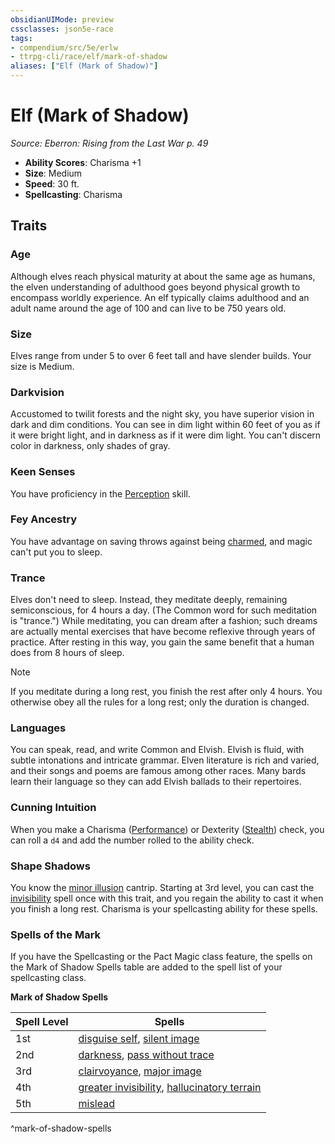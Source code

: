 ```yaml
---
obsidianUIMode: preview
cssclasses: json5e-race
tags:
- compendium/src/5e/erlw
- ttrpg-cli/race/elf/mark-of-shadow
aliases: ["Elf (Mark of Shadow)"]
---
```

# Elf (Mark of Shadow)
*Source: Eberron: Rising from the Last War p. 49*  

- **Ability Scores**: Charisma +1
- **Size**: Medium
- **Speed**: 30 ft.
- **Spellcasting**: Charisma

## Traits

### Age

Although elves reach physical maturity at about the same age as humans, the elven understanding of adulthood goes beyond physical growth to encompass worldly experience. An elf typically claims adulthood and an adult name around the age of 100 and can live to be 750 years old.

### Size

Elves range from under 5 to over 6 feet tall and have slender builds. Your size is Medium.

### Darkvision

Accustomed to twilit forests and the night sky, you have superior vision in dark and dim conditions. You can see in dim light within 60 feet of you as if it were bright light, and in darkness as if it were dim light. You can't discern color in darkness, only shades of gray.

### Keen Senses

You have proficiency in the [Perception](/3-Mechanics/CLI/rules/skills.md#Perception) skill.

### Fey Ancestry

You have advantage on saving throws against being [charmed](/3-Mechanics/CLI/rules/conditions.md#charmed), and magic can't put you to sleep.

### Trance

Elves don't need to sleep. Instead, they meditate deeply, remaining semiconscious, for 4 hours a day. (The Common word for such meditation is "trance.") While meditating, you can dream after a fashion; such dreams are actually mental exercises that have become reflexive through years of practice. After resting in this way, you gain the same benefit that a human does from 8 hours of sleep.

> [!note]
> If you meditate during a long rest, you finish the rest after only 4 hours. You otherwise obey all the rules for a long rest; only the duration is changed.

### Languages

You can speak, read, and write Common and Elvish. Elvish is fluid, with subtle intonations and intricate grammar. Elven literature is rich and varied, and their songs and poems are famous among other races. Many bards learn their language so they can add Elvish ballads to their repertoires.

### Cunning Intuition

When you make a Charisma ([Performance](/3-Mechanics/CLI/rules/skills.md#Performance)) or Dexterity ([Stealth](/3-Mechanics/CLI/rules/skills.md#Stealth)) check, you can roll a `d4` and add the number rolled to the ability check.

### Shape Shadows

You know the [minor illusion](/3-Mechanics/CLI/spells/minor-illusion.md) cantrip. Starting at 3rd level, you can cast the [invisibility](/3-Mechanics/CLI/spells/invisibility.md) spell once with this trait, and you regain the ability to cast it when you finish a long rest. Charisma is your spellcasting ability for these spells.

### Spells of the Mark

If you have the Spellcasting or the Pact Magic class feature, the spells on the Mark of Shadow Spells table are added to the spell list of your spellcasting class.

**Mark of Shadow Spells**

| Spell Level | Spells |
|-------------|--------|
| 1st | [disguise self](/3-Mechanics/CLI/spells/disguise-self.md), [silent image](/3-Mechanics/CLI/spells/silent-image.md) |
| 2nd | [darkness](/3-Mechanics/CLI/spells/darkness.md), [pass without trace](/3-Mechanics/CLI/spells/pass-without-trace.md) |
| 3rd | [clairvoyance](/3-Mechanics/CLI/spells/clairvoyance.md), [major image](/3-Mechanics/CLI/spells/major-image.md) |
| 4th | [greater invisibility](/3-Mechanics/CLI/spells/greater-invisibility.md), [hallucinatory terrain](/3-Mechanics/CLI/spells/hallucinatory-terrain.md) |
| 5th | [mislead](/3-Mechanics/CLI/spells/mislead.md) |
^mark-of-shadow-spells